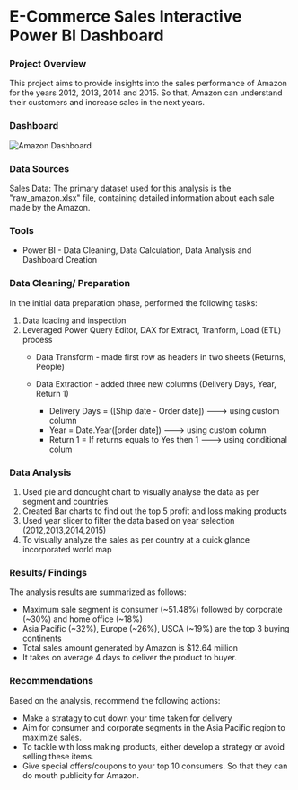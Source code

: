 # E-Commerce Sales Interactive Power BI Dashboard

### Project Overview
This project aims to provide insights into the sales performance of Amazon for the years 2012, 2013, 2014 and 2015. So that, Amazon can understand their customers and increase sales in the next years. 




### Dashboard
![Amazon Dashboard](https://github.com/user-attachments/assets/3df41bf5-30f5-46fe-9b5d-22551d82ce1c)


### Data Sources
Sales Data: The primary dataset used for this analysis is the "raw_amazon.xlsx" file, containing detailed information about each sale made by the Amazon.
### Tools
- Power BI - Data Cleaning, Data Calculation, Data Analysis and Dashboard Creation
  
### Data Cleaning/ Preparation
In the initial data preparation phase, performed the following tasks:
1. Data loading and inspection
2. Leveraged Power Query Editor, DAX for Extract, Tranform, Load (ETL) process
   - Data Transform - made first row as headers in two sheets (Returns, People)
   - Data Extraction - added three new columns (Delivery Days, Year, Return 1)
  
     - Delivery Days = ([Ship date - Order date]) ---> using custom column
     - Year = Date.Year([order date]) ---> using custom column
     -  Return 1 = If returns equals to Yes then 1 ---> using conditional colum
       
   


### Data Analysis
1. Used pie and donought chart to  visually analyse the data as per segment and countries
2. Created Bar charts to find out the top 5 profit and loss making products
3. Used year slicer to filter the data based on year selection (2012,2013,2014,2015)
4. To visually analyze the sales as per country at a quick glance incorporated world map

### Results/ Findings

The analysis results are summarized as follows:
- Maximum sale segment is consumer (~51.48%) followed by corporate (~30%) and home office (~18%)
- Asia Pacific (~32%), Europe (~26%), USCA (~19%) are the top 3 buying continents
- Total sales amount generated by Amazon is $12.64 miilion
- It takes on average 4 days to deliver the product to buyer.

### Recommendations
Based on the analysis, recommend the following actions:
  -  Make a stratagy to cut down your time taken for delivery
  -  Aim for consumer and corporate segments in the Asia Pacific region to maximize sales.
  - To tackle with loss making products, either develop a strategy or avoid selling these items.
  - Give special offers/coupons to your top 10 consumers. So that they can do mouth publicity for Amazon.

    
